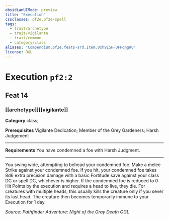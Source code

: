 ```yaml
---
obsidianUIMode: preview
title: "Execution"
cssclasses: pf2e,pf2e-spell
tags:
  - trait/archetype
  - trait/vigilante
  - trait/common
  - category/class
aliases: "Compendium.pf2e.feats-srd.Item.0xh9ISHFUFHqngK0"
license: OGL
---
```

# Execution `pf2:2`
## Feat 14
### [[archetype]][[vigilante]]

**Category** class; 



**Prerequisites** Vigilante Dedication; Member of the Grey Gardeners; Harsh Judgement
* * *
**Requirements** You have condemned a foe with Harsh Judgment.

* * *

You swing wide, attempting to behead your condemned foe. Make a melee Strike against your condemned foe. If you hit, your condemned foe takes 8d6 extra precision damage with a basic Fortitude save against your class DC or spell DC, whichever is higher. If the condemned foe is reduced to 0 Hit Points by the execution and requires a head to live, they die. For creatures with multiple heads, this usually kills the creature only if you sever its last head. The creature then becomes temporarily immune to your Execution for 1 day.

*Source: Pathfinder Adventure: Night of the Gray Death*
*OGL*